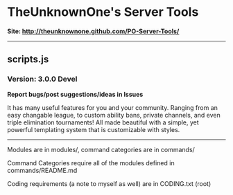 ﻿# TheUnknownOne's Server Tools  

**Site: http://theunknownone.github.com/PO-Server-Tools/**

***

## scripts.js
### Version: 3.0.0 Devel

**Report bugs/post suggestions/ideas in Issues**

It has many useful features for you and your community. Ranging from an easy changable league, to custom ability bans, private channels, and even triple elimination tournaments!
All made beautiful with a simple, yet powerful templating system that is customizable with styles.  
***

Modules are in modules/, command categories are in commands/

Command Categories require all of the modules defined in commands/README.md

Coding requirements (a note to myself as well) are in CODING.txt (root)